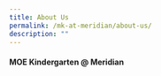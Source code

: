 ```yaml
---
title: About Us
permalink: /mk-at-meridian/about-us/
description: ""
---
```

#### MOE Kindergarten @ Meridian


